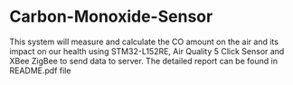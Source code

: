 # Carbon-Monoxide-Sensor

This system will measure and calculate the CO amount on the air and its impact on our health using STM32-L152RE, Air Quality 5 Click Sensor and XBee ZigBee to send data to server. 
The detailed report can be found in README.pdf file
